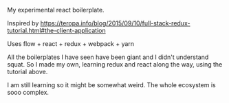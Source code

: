 My experimental react boilerplate.

Inspired by https://teropa.info/blog/2015/09/10/full-stack-redux-tutorial.html#the-client-application

Uses flow + react + redux + webpack + yarn

All the boilerplates I have seen have been giant and I didn't understand squat. So I made my own, learning redux and react along the way, using the tutorial above.

I am still learning so it might be somewhat weird. The whole ecosystem is sooo complex.
